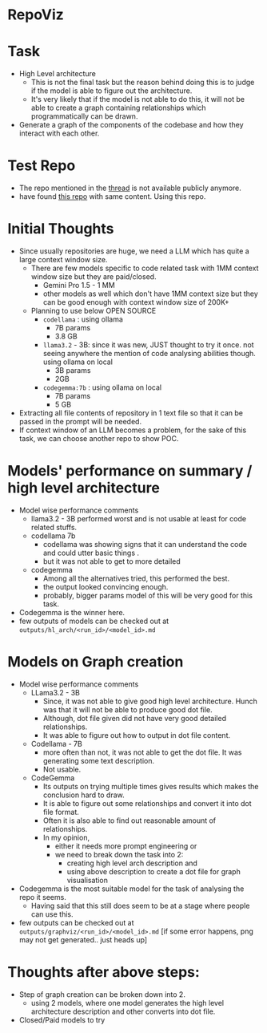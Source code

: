 # RepoViz

# Task
- High Level architecture
  - This is not the final task but the reason behind doing this is to judge if the model is able to figure out the architecture. 
  - It's very likely that if the model is not able to do this,  it will not be able to create a graph containing relationships which programmatically can be drawn.
- Generate a graph of the components of the codebase and how they interact with each other.

# Test Repo
  - The repo mentioned in the [thread](https://x.com/deedydas/status/1802529105860252129) is not available publicly anymore.
  - have found [this repo](https://github.com/kukico/DeepFaceLab) with same content. Using this repo.

# Initial Thoughts
- Since usually repositories are huge, we need a LLM which has quite a large context window size.
  - There are few models specific to code related task with 1MM context window size but they are paid/closed.
    - Gemini Pro 1.5 - 1 MM
    - other models as well which don't have 1MM context size but they can be good enough with context window size of 200K+
  - Planning to use below OPEN SOURCE
    - `codellama` : using ollama
      - 7B params
      - 3.8 GB
    - `llama3.2` - 3B: since it was new, JUST thought to try it once. not seeing anywhere the mention of code analysing abilities though. using ollama on local
      - 3B params
      - 2GB
    - `codegemma:7b` : using ollama on local
      - 7B params
      - 5 GB
- Extracting all file contents of repository in 1 text file so that it can be passed in the prompt will be needed.
- If context window of an LLM becomes a problem, for the sake of this task, we can choose another repo to show POC.


# Models' performance on summary / high level architecture
- Model wise performance comments
  - llama3.2 - 3B performed worst and is not usable at least for code related stuffs.
  - codellama 7b
      - codellama was showing signs that it can understand the code and could utter basic things .
      - but it was not able to get to more detailed
  - codegemma
    - Among all the alternatives tried, this performed the best.
    - the output looked convincing enough.
    - probably, bigger params model of this will be very good for this task.
- Codegemma is the winner here.
- few outputs of models can be checked out at `outputs/hl_arch/<run_id>/<model_id>.md`

# Models on Graph creation
- Model wise performance comments 
  - LLama3.2 - 3B
     - Since, it was not able to give good high level architecture. Hunch was that it will not be able to produce good dot file.
     - Although, dot file given did not have very good detailed relationships.
     - It was able to figure out how to output in dot file content.
  - Codellama - 7B
    - more often than not, it was  not able to get the dot file. It was generating some text description.
    - Not usable.
  - CodeGemma
    - Its outputs on trying multiple times gives results which makes the conclusion hard to draw.
    - It is able to figure out some relationships and convert it into dot file format.
    - Often it is also able to find out reasonable amount of relationships.
    - In my opinion, 
      - either it needs more prompt engineering or
      - we need to break down the task into 2: 
        - creating high level arch description and
        - using above description to create a dot file for graph visualisation
- Codegemma is the most suitable model for the task of analysing the repo it seems.
  - Having said that this still does seem to be at a stage where people can use this.
- few outputs can be checked out at `outputs/graphviz/<run_id>/<model_id>.md` [if some error happens, png may not get generated.. just heads up]

# Thoughts after above steps:
- Step of graph creation can be broken down into 2. 
  - using 2 models, where one model generates the high level architecture description and other converts into dot file.
- Closed/Paid models to try
